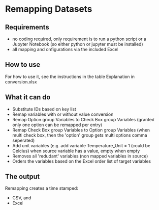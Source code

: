 # Remapping Datasets

## Requirements
* no coding required, only requirement is to run a python script or a Jupyter Notebook (so either python or jupyter must be installed)
* all mapping and onfigurations via the included Excel

## How to use
For how to use it, see the instructions in the table Explanation in conversion.xlsx

## What it can do
- Substitute IDs based on key list
- Remap variables with or without value conversion
- Remap Option group Variables to Check Box group Variables (granted only one option can be remapped per entry)
- Remap Check Box group Variables to Option group Variables (when multi check box, then the 'option' group gets multi options comma seperated)
- Add unit variables (e.g. add variable Temperature_Unit = 1 (could be Celcius) when source variable has a value, empty when empty
- Removes all 'redudant' variables (non mapped variables in source)
- Orders the variables based on the Excel order list of target variables

## The output
Remapping creates a time stamped:
- CSV, and
- Excel
